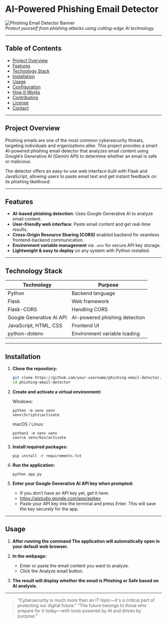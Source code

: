 # AI-Powered Phishing Email Detector

![Phishing Email Detector Banner](https://your-image-url.com/banner.png)  
*Protect yourself from phishing attacks using cutting-edge AI technology.*

---

## Table of Contents

- [Project Overview](#project-overview)  
- [Features](#features)  
- [Technology Stack](#technology-stack)  
- [Installation](#installation)  
- [Usage](#usage)  
- [Configuration](#configuration)  
- [How It Works](#how-it-works)  
- [Contributing](#contributing)  
- [License](#license)  
- [Contact](#contact)  

---

## Project Overview

Phishing emails are one of the most common cybersecurity threats, targeting individuals and organizations alike. This project provides a smart AI-powered phishing email detector that analyzes email content using Google’s Generative AI (Gemini API) to determine whether an email is safe or malicious.

The detector offers an easy-to-use web interface built with Flask and JavaScript, allowing users to paste email text and get instant feedback on its phishing likelihood.

---

## Features

- **AI-based phishing detection**: Uses Google Generative AI to analyze email content.  
- **User-friendly web interface**: Paste email content and get real-time results.  
- **Cross-Origin Resource Sharing (CORS)** enabled backend for seamless frontend-backend communication.  
- **Environment variable management** via `.env` for secure API key storage.  
- **Lightweight & easy to deploy** on any system with Python installed.  

---

## Technology Stack

| Technology           | Purpose                         |
| -------------------- | -------------------------------|
| Python               | Backend language               |
| Flask                | Web framework                  |
| Flask-CORS           | Handling CORS                  |
| Google Generative AI API | AI-powered phishing detection |
| JavaScript, HTML, CSS| Frontend UI                   |
| python-dotenv        | Environment variable loading   |

---

## Installation

1. **Clone the repository:**

   ```bash
   git clone https://github.com/your-username/phishing-email-detector.git
   cd phishing-email-detector
   ```

2. **Create and activate a virtual environment:**

   Windows:
   ```
   python -m venv venv
   venv\Scripts\activate
   ```
   macOS / Linux:
   ```
   python3 -m venv venv
   source venv/bin/activate
   ```
3. **Install required packages:**
   ```
   pip install -r requirements.txt
   ```
4. **Run the application:**
   ```
   python app.py
   ```
5. **Enter your Google Generative AI API key when prompted:**
   - If you don’t have an API key yet, get it here:
   - https://aistudio.google.com/app/apikey
   - Paste your API key into the terminal and press Enter. This will save the key securely for the app.

---

## Usage
1. **After running the command The application will automatically open in your default web browser.**

2. **In the webpage:**
   - Enter or paste the email content you want to analyze.
   - Click the Analyze email button.
3. **The result will display whether the email is Phishing or Safe based on AI analysis.**


---

> “Cybersecurity is much more than an IT topic—it's a critical part of protecting our digital future.”
> “The future belongs to those who prepare for it today—with tools powered by AI and driven by purpose.”
